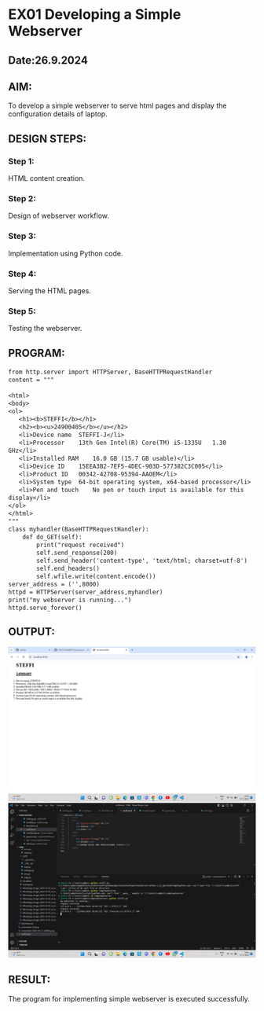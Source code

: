 # EX01 Developing a Simple Webserver
## Date:26.9.2024

## AIM:
To develop a simple webserver to serve html pages and display the configuration details of laptop.

## DESIGN STEPS:
### Step 1: 
HTML content creation.

### Step 2:
Design of webserver workflow.

### Step 3:
Implementation using Python code.

### Step 4:
Serving the HTML pages.

### Step 5:
Testing the webserver.

## PROGRAM:
```
from http.server import HTTPServer, BaseHTTPRequestHandler
content = """

<html>
<body>
<ol>
   <h1><b>STEFFI</b></h1>
   <h2><b><u>24900405</b></u></h2>
   <li>Device name	STEFFI-J</li>
   <li>Processor	13th Gen Intel(R) Core(TM) i5-1335U   1.30 GHz</li>
   <li>Installed RAM	16.0 GB (15.7 GB usable)</li>
   <li>Device ID	15EEA3B2-7EF5-4DEC-903D-577382C3C005</li>
   <li>Product ID	00342-42708-95394-AAOEM</li>
   <li>System type	64-bit operating system, x64-based processor</li>
   <li>Pen and touch	No pen or touch input is available for this display</li>
</ol>
</html>
"""
class myhandler(BaseHTTPRequestHandler):
    def do_GET(self):
        print("request received")
        self.send_response(200)
        self.send_header('content-type', 'text/html; charset=utf-8')
        self.end_headers()
        self.wfile.write(content.encode())
server_address = ('',8000)
httpd = HTTPServer(server_address,myhandler)
print("my webserver is running...")
httpd.serve_forever()

```

## OUTPUT:
![Alt text](<Screenshot (10).png>) 
![Alt text](<Screenshot (11).png>)

## RESULT:
The program for implementing simple webserver is executed successfully.
